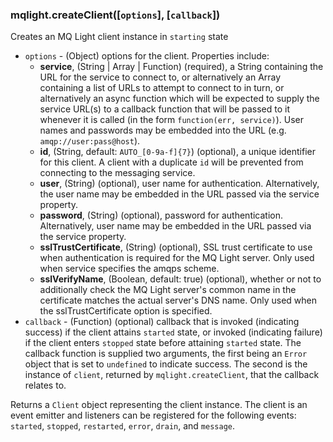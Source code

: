 ### mqlight.createClient([`options`], [`callback`])

Creates an MQ Light client instance in `starting` state

* `options` - (Object) options for the client. Properties include:
  *  **service**, (String | Array | Function) (required), a String containing
     the URL for the service to connect to, or alternatively an Array
     containing a list of URLs to attempt to connect to in turn, or
     alternatively an async function which will be expected to supply the
     service URL(s) to a callback function that will be passed to it whenever
     it is called (in the form ``function(err, service)``). User names and
     passwords may be embedded into the URL (e.g. ``amqp://user:pass@host``).
  *  **id**, (String, default: `AUTO_[0-9a-f]{7}`) (optional), a unique
     identifier for this client. A client with a duplicate `id` will be
     prevented from connecting to the messaging service.
  *  **user**, (String) (optional), user name for authentication. 
     Alternatively, the user name may be embedded in the URL passed via the 
     service property.
  *  **password**, (String) (optional), password for authentication.
     Alternatively, user name may be embedded in the URL passed via the service
     property.
  *  **sslTrustCertificate**, (String) (optional), SSL trust certificate to use
     when authentication is required for the MQ Light server. Only used when
     service specifies the amqps scheme.
  *  **sslVerifyName**, (Boolean, default: true) (optional), whether or not to
     additionally check the MQ Light server's common name in the certificate
     matches the actual server's DNS name. Only used when the
     sslTrustCertificate option is specified.
* `callback` - (Function) (optional) callback that is invoked (indicating
  success) if the client attains `started` state, or invoked (indicating
  failure) if the client enters `stopped` state before attaining `started`
  state. The callback function is supplied two arguments, the first being an
  `Error` object that is set to `undefined` to indicate success.  The second
  is the instance of `client`, returned by `mqlight.createClient`, that the
  callback relates to.

Returns a `Client` object representing the client instance. The client is an
event emitter and listeners can be registered for the following events:
`started`, `stopped`, `restarted`, `error`, `drain`, and `message`.

